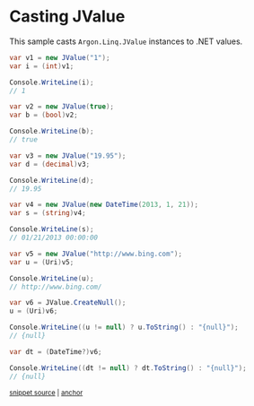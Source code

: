 # Casting JValue

This sample casts `Argon.Linq.JValue` instances to .NET values.

<!-- snippet: JValueCast -->
<a id='snippet-jvaluecast'></a>
```cs
var v1 = new JValue("1");
var i = (int)v1;

Console.WriteLine(i);
// 1

var v2 = new JValue(true);
var b = (bool)v2;

Console.WriteLine(b);
// true

var v3 = new JValue("19.95");
var d = (decimal)v3;

Console.WriteLine(d);
// 19.95

var v4 = new JValue(new DateTime(2013, 1, 21));
var s = (string)v4;

Console.WriteLine(s);
// 01/21/2013 00:00:00

var v5 = new JValue("http://www.bing.com");
var u = (Uri)v5;

Console.WriteLine(u);
// http://www.bing.com/

var v6 = JValue.CreateNull();
u = (Uri)v6;

Console.WriteLine((u != null) ? u.ToString() : "{null}");
// {null}

var dt = (DateTime?)v6;

Console.WriteLine((dt != null) ? dt.ToString() : "{null}");
// {null}
```
<sup><a href='/src/Tests/Documentation/Samples/Linq/JValueCast.cs#L12-L53' title='Snippet source file'>snippet source</a> | <a href='#snippet-jvaluecast' title='Start of snippet'>anchor</a></sup>
<!-- endSnippet -->
